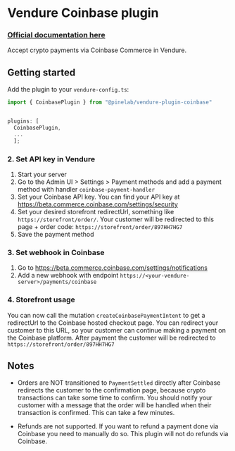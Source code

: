 # Vendure Coinbase plugin

### [Official documentation here](https://plugins.pinelab.studio/plugin/vendure-plugin-coinbase)

Accept crypto payments via Coinbase Commerce in Vendure.

## Getting started

Add the plugin to your `vendure-config.ts`:

```ts
import { CoinbasePlugin } from "@pinelab/vendure-plugin-coinbase"


plugins: [
  CoinbasePlugin,
  ...
  ];
```

### 2. Set API key in Vendure

1. Start your server
2. Go to the Admin UI > Settings > Payment methods and add a payment method with handler `coinbase-payment-handler`
3. Set your Coinbase API key. You can find your API key at https://beta.commerce.coinbase.com/settings/security
4. Set your desired storefront redirectUrl, something like `https://storefront/order/`. Your customer will be redirected
   to this page + order code: `https://storefront/order/897HH7HG7`
5. Save the payment method

### 3. Set webhook in Coinbase

1. Go to https://beta.commerce.coinbase.com/settings/notifications
2. Add a new webhook with endpoint `https://<your-vendure-server>/payments/coinbase`

### 4. Storefront usage

You can now call the mutation `createCoinbasePaymentIntent` to get a redirectUrl to the Coinbase hosted checkout page.
You can redirect your customer to this URL, so your customer can continue making a payment on the Coinbase platform.
After payment the customer will be redirected to `https://storefront/order/897HH7HG7`

## Notes

- Orders are NOT transitioned to `PaymentSettled` directly after Coinbase redirects the customer to the confirmation page, because
  crypto transactions can take some time to confirm. You should notify your customer with a message that the order will be
  handled when their transaction is confirmed. This can take a few minutes.

- Refunds are not supported. If you want to refund a payment done via Coinbase you need to manually do so. This plugin will not do refunds via
  Coinbase.
